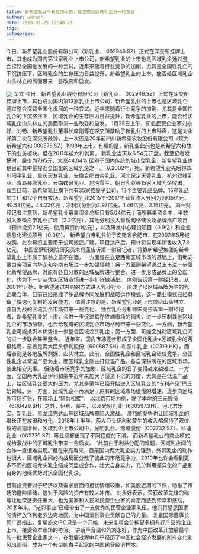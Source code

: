 ```yaml
---
title: 新希望乳业今日挂牌上市，能否搅动区域乳企新一轮整合
author: wetech
date: 2019-01-25 12:40:43
tags: 
categories: 
---
```

今日，新希望乳业股份有限公司（新乳业， 002946.SZ）正式在深交所挂牌上市，其也成为国内第12家乳业上市公司，新希望乳业的上市也是区域乳企通过整合探路全国化发展的一种尝试。近年来随着行业竞争的加剧，尤其是全国性乳企的下沉挤压下，区域乳企的生存压力日益提升，新希望乳业的上市，能否给区域乳企山头林立的局面带来一些改变和启发。
<!-- more -->
<img align="center" border="0" src="https://imgcdn.yicai.com/uppics/images/2019/01/11b22380f8c6dbcd64dd92267c057332.jpg" />
栾立
今日，新希望乳业股份有限公司（新乳业， 002946.SZ）正式在深交所挂牌上市，其也成为国内第12家乳业上市公司，新希望乳业的上市也是区域乳企通过整合探路全国化发展的一种尝试。近年来随着行业竞争的加剧，尤其是全国性乳企的下沉挤压下，区域乳企的生存压力日益提升，新希望乳业的上市，能否给区域乳企山头林立的局面带来一些改变和启发。
1月25日上午，知名民营企业家刘永好、刘畅、新希望乳业董事长席刚等在深交所敲响了新乳业的上市钟声，这是刘永好第二次在深交所敲钟，上一次还是20年前四川新希望农牧股份有限公司（现为新希望六和 000876.SZ）1998年上市。有趣的是，新乳业此前也是新希望六和旗下的业务板块，但在2011年被六和剥离。
新乳业当天以6.54元开盘，截至记者发稿时，股价为7.85元，大涨44.04%
区别于国内传统的城市型乳企，新希望乳业也是目前其中最接近全国化的区域乳企之一。
从2002年开始，新希望乳业先后将四川阳平乳业、重庆天友乳业、安徽合肥白帝乳业、河北保定天香乳业、杭州双峰乳业、青岛琴牌乳业、云南蝶泉乳业、昆明雪兰、朝日乳业等15家区域乳企收编。
截至目前，新希望乳业旗下共有35家控股子公司，13个主要乳品品牌、15座乳品加工厂和12个自有牧场。新希望乳业2015年-2017年营业收入分别为39.15亿元，40.53亿元，44.22亿元；净利润分别为2.97亿元，1.46亿元，2.16亿元。
第一财经记者注意到，新希望乳业募集资金总额只有5.04亿元；而所募集资金中，半数投入安徽白帝乳业扩建（2.2亿元），其他分别投入营销网络建设及品牌推广项目（预计投资2.1亿元，使用募资约1亿元），以及研发中心建设项目（0.9亿）和企业信息化建设项目（0.9亿）。
新希望白帝乳业位于安徽省合肥市，在2002年5月被收购，此次募资主要用于公司搬迁扩建，项目达产后，预计将实现年销售收入7.3亿元。
中国品牌研究院研究员朱丹蓬告诉第一财经记者，背靠新希望集团的新希望乳业上市属于醉翁之意不在酒，一方面是在立足西南区域市场的基础上，借助安徽白帝项目向华东和华南市场进一步加强辐射；另一方面则希望通过上市进一步强化新希望品牌，对原有各自分散的区域品牌进行整合，进一步形成品牌上的全国化，也为下一步从优势区域市场进一步扩张做铺垫。
席刚告诉第一财经记者，从2001年开始，新希望通过并购的方式进入乳业行业，形成了以区域品牌为主的乳企联合体，目前已经形成了多品牌协同发展的战略运作模式，这一商业模式已经具备了快速可复制的发展能力。
值得注意的是，新希望乳业的上市或给山头林立、各自为战的区域乳企市场带来一些变化。
独立乳业分析师宋亮告诉第一财经记者，新希望乳业的上市，会进一步促进其在终端市场的销售，进一步压制其他区域乳企的市场份额，也会给现有的区域乳企市场格局带来一些变化。一方面，新希望乳业可能携资本优势进一步整合区域龙头乳企；另一方面，可能会推动区域乳企间的进一步联合甚至整合。
近年来，国内市场逐步形成了全国化乳企+区域乳企的两极格局，前者是两大巨头伊利股份（600887.SH）和蒙牛乳业（02319.HK），而后者则是各地品牌割据、山头林立。此前，全国性乳企和区域乳企错位竞争，全国性乳企以常温产品为主，而区域乳企则主打低温产品，各自深耕所在的区域市场，彼此相安无事。
但随着市场竞争的加剧，区域乳企的日子变得越来越难过。一方面，全国两大乳企伊利和蒙牛近年来加大了渠道下沉的力度，尤其是在低温产品上，给区域乳企很大的压力，尤其是蒙牛已经开始进入区域乳企的“专利产品”巴氏奶领域。另一方面，区域乳企不再满足于原有的区域市场缓慢的增速，逐步向区域外市场扩张，在市场上“短兵相接”。
以北京市场为例，除了本地的三元股份（600429.SH）之外，伊利、蒙牛，以及光明乳业（600597.SH）、河北君乐宝、新乳业、黑龙江完达山等区域品牌都陷入激战。
激烈的竞争也让区域乳企的增长正在放缓和分化，2018年上半年，两大巨头伊利和蒙牛的收入都保持了双位数的高速增长，区域乳企上市公司中，光明乳业、燕塘股份（002732.SZ）、科迪乳业（002770.SZ）等业绩都出现了不同程度的下滑。
而新希望乳业的商业模式或给激战中的区域乳企带来一些启发。
“此前由于利益分配的难题，区域乳企间的合作一直很难实现。”但在宋亮看来，目前国内两大乳企实力强劲，外资乳企的动作也很大，区域乳企间的内战反而分散了彼此的市场竞争力，2019年也许会看到更多不同的区域龙头乳企结成同盟或合作，壮大自身实力，充分利用差异化的产品和自身的地缘优势对抗全国化乳企。
 
 
目前投资者对于经济以及需求层面的担忧情绪较重，如美股近期的下跌，助推了市场的避险情绪，这对于风险的资产有较大冲击。
刘永好表示，荣获改革先锋的称号让他深感责任重大，也为国家和人民对民营企业家的肯定而感到荣幸和感动。
20多年来，“光彩事业”已经带出了一支优秀的民营企业家队伍，他们将感恩国家的情怀放飞到老少边穷地区，为中国消贫事业贡献自己的力量。
复星国际董事长郭广昌指出，复星旅文IPO只是一个开始，未来复星会分拆更多拥有好产品的企业上市，接受资本市场的考验。
讲话声音温和的刘永好，作为中国改革开放后最早的一批民营企业家之一，在发展过程中几乎经历了中国社会经济发展的所有变化和风风雨雨，成为一个典型的白手起家的中国民营经济样本。

